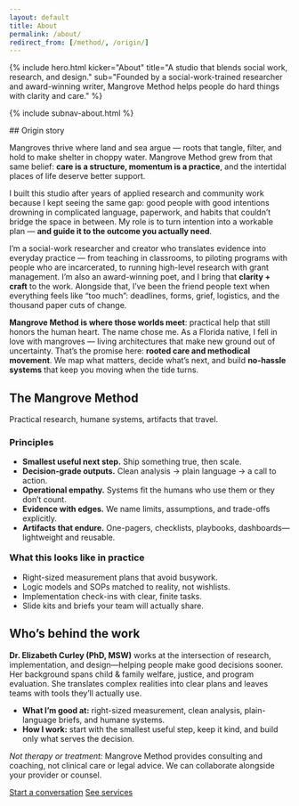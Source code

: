 ```yaml
---
layout: default
title: About
permalink: /about/
redirect_from: [/method/, /origin/]
---
```


{% include hero.html
  kicker="About"
  title="A studio that blends social work, research, and design."
  sub="Founded by a social-work-trained researcher and award-winning writer, Mangrove Method helps people do hard things with clarity and care."
%}

{% include subnav-about.html %}

<div class="page-panel" id="origin" markdown="1">
## Origin story

Mangroves thrive where land and sea argue — roots that tangle, filter, and hold to make shelter in choppy water. Mangrove Method grew from that same belief: **care is a structure, momentum is a practice**, and the intertidal places of life deserve better support.

I built this studio after years of applied research and community work because I kept seeing the same gap: good people with good intentions drowning in complicated language, paperwork, and habits that couldn’t bridge the space in between. My role is to turn intention into a workable plan — **and guide it to the outcome you actually need**.

I’m a social-work researcher and creator who translates evidence into everyday practice — from teaching in classrooms, to piloting programs with people who are incarcerated, to running high-level research with grant management. I’m also an award-winning poet, and I bring that **clarity + craft** to the work. Alongside that, I’ve been the friend people text when everything feels like “too much”: deadlines, forms, grief, logistics, and the thousand paper cuts of change.

**Mangrove Method is where those worlds meet**: practical help that still honors the human heart. The name chose me. As a Florida native, I fell in love with mangroves — living architectures that make new ground out of uncertainty. That’s the promise here: **rooted care and methodical movement**. We map what matters, decide what’s next, and build **no-hassle systems** that keep you moving when the tide turns.
</div>



<div class="page-panel" id="method">
  <h2>The Mangrove Method</h2>
  <p class="sub">Practical research, humane systems, artifacts that travel.</p>

  <h3>Principles</h3>
  <ul>
    <li><strong>Smallest useful next step.</strong> Ship something true, then scale.</li>
    <li><strong>Decision-grade outputs.</strong> Clean analysis → plain language → a call to action.</li>
    <li><strong>Operational empathy.</strong> Systems fit the humans who use them or they don’t count.</li>
    <li><strong>Evidence with edges.</strong> We name limits, assumptions, and trade-offs explicitly.</li>
    <li><strong>Artifacts that endure.</strong> One-pagers, checklists, playbooks, dashboards—lightweight and reusable.</li>
  </ul>

  <h3 style="margin-top:18px">What this looks like in practice</h3>
  <ul>
    <li>Right-sized measurement plans that avoid busywork.</li>
    <li>Logic models and SOPs matched to reality, not wishlists.</li>
    <li>Implementation check-ins with clear, finite tasks.</li>
    <li>Slide kits and briefs your team will actually share.</li>
  </ul>
</div>

<div class="page-panel" id="bio">
  <h2>Who’s behind the work</h2>
  <p><strong>Dr. Elizabeth Curley (PhD, MSW)</strong> works at the intersection of research, implementation, and design—helping people make good decisions sooner. Her background spans child & family welfare, justice, and program evaluation. She translates complex realities into clear plans and leaves teams with tools they’ll actually use.</p>
  <ul>
    <li><strong>What I’m good at:</strong> right-sized measurement, clean analysis, plain-language briefs, and humane systems.</li>
    <li><strong>How I work:</strong> start with the smallest useful step, keep it kind, and build only what serves the decision.</li>
  </ul>
  <p class="sub" style="margin-top:8px"><em>Not therapy or treatment:</em> Mangrove Method provides consulting and coaching, not clinical care or legal advice. We can collaborate alongside your provider or counsel.</p>

  <p class="cta-row" style="margin-top:12px">
    <a class="button" href="/contact/">Start a conversation</a>
    <a class="btn" href="/services/">See services</a>
  </p>
</div>
